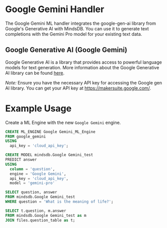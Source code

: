# Google Gemini Handler
The Google Gemini ML handler integrates the google-gen-ai library from Google's Generative AI with MindsDB. You can use it to generate text completions with the Gemini Pro model for your existing text data.

## Google Generative AI (Google Gemini)
Google Generative AI is a library that provides access to powerful language models for text generation. More information about the Google Generative AI library can be found [here](https://github.com/GoogleCloudPlatform/generative-ai).

*Note:* Ensure you have the necessary API key for accessing the Google gen AI library. You can get your API key at https://makersuite.google.com/. 

# Example Usage

Create a ML Engine with the new `Google Gemini` engine.

```sql
CREATE ML_ENGINE Google Gemini_ML_Engine
FROM google_gemini
USING
  api_key = 'cloud_api_key';
```

```sql
CREATE MODEL mindsdb.Google Gemini_test
PREDICT answer
USING
  column = 'question',
  engine = 'Google Gemini',
  api_key = 'cloud_api_key',
  model = 'gemini-pro'
```

```sql
SELECT question, answer
FROM mindsdb.Google Gemini_test
WHERE question = 'What is the meaning of life?';
```

```sql
SELECT t.question, m.answer
FROM mindsdb.Google Gemini_test as m
JOIN files.question_table as t;
```

